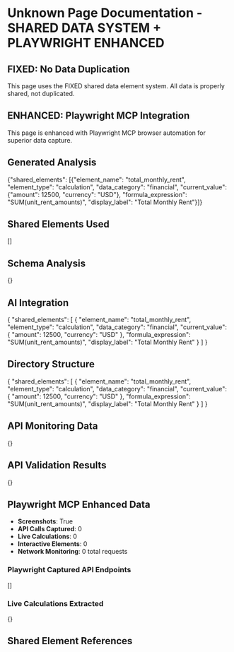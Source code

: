 # Unknown Page Documentation - SHARED DATA SYSTEM + PLAYWRIGHT ENHANCED

## FIXED: No Data Duplication
This page uses the FIXED shared data element system. All data is properly shared, not duplicated.

## ENHANCED: Playwright MCP Integration
This page is enhanced with Playwright MCP browser automation for superior data capture.

## Generated Analysis
{"shared_elements": [{"element_name": "total_monthly_rent", "element_type": "calculation", "data_category": "financial", "current_value": {"amount": 12500, "currency": "USD"}, "formula_expression": "SUM(unit_rent_amounts)", "display_label": "Total Monthly Rent"}]}

## Shared Elements Used
[]

## Schema Analysis
{}

## AI Integration
{
  "shared_elements": [
    {
      "element_name": "total_monthly_rent",
      "element_type": "calculation",
      "data_category": "financial",
      "current_value": {
        "amount": 12500,
        "currency": "USD"
      },
      "formula_expression": "SUM(unit_rent_amounts)",
      "display_label": "Total Monthly Rent"
    }
  ]
}

## Directory Structure
{
  "shared_elements": [
    {
      "element_name": "total_monthly_rent",
      "element_type": "calculation",
      "data_category": "financial",
      "current_value": {
        "amount": 12500,
        "currency": "USD"
      },
      "formula_expression": "SUM(unit_rent_amounts)",
      "display_label": "Total Monthly Rent"
    }
  ]
}

## API Monitoring Data
{}

## API Validation Results
{}


## Playwright MCP Enhanced Data
- **Screenshots**: True
- **API Calls Captured**: 0
- **Live Calculations**: 0
- **Interactive Elements**: 0
- **Network Monitoring**: 0 total requests

### Playwright Captured API Endpoints
[]

### Live Calculations Extracted
{}


## Shared Element References
